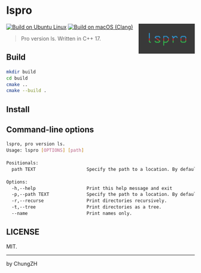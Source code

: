 # lspro

<img align="right" src="assets/lsp-logo.png" width="150"/>

[![Build on Ubuntu Linux](https://github.com/ChungZH/lspro/actions/workflows/build-ubuntu-linux.yml/badge.svg)](https://github.com/ChungZH/lspro/actions/workflows/build-ubuntu-linux.yml) [![Build on macOS (Clang)](https://github.com/ChungZH/lspro/actions/workflows/build-macos.yml/badge.svg)](https://github.com/ChungZH/lspro/actions/workflows/build-macos.yml)

> Pro version ls. Written in C++ 17.

## Build

```bash
mkdir build
cd build
cmake .. 
cmake --build .
```

## Install

## Command-line options

```bash
lspro, pro version ls.
Usage: lspro [OPTIONS] [path]

Positionals:
  path TEXT                   Specify the path to a location. By default, it is the current directory (.).

Options:
  -h,--help                   Print this help message and exit
  -p,--path TEXT              Specify the path to a location. By default, it is the current directory (.).
  -r,--recurse                Print directories recursively.
  -t,--tree                   Print directories as a tree.
  --name                      Print names only.
```

## LICENSE

MIT.

------

by ChungZH
